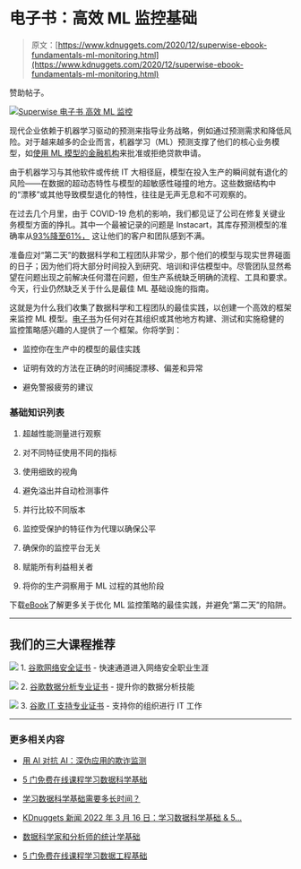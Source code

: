 # 电子书：高效 ML 监控基础

> 原文：[https://www.kdnuggets.com/2020/12/superwise-ebook-fundamentals-ml-monitoring.html](https://www.kdnuggets.com/2020/12/superwise-ebook-fundamentals-ml-monitoring.html)

赞助帖子。

[![Superwise 电子书 高效 ML 监控](../Images/a96ef65c10b5dc568a7ede4a45b7eaa2.png)](https://www.superwise.ai/ml-monitoring-ebook)

现代企业依赖于机器学习驱动的预测来指导业务战略，例如通过预测需求和降低风险。对于越来越多的企业而言，机器学习（ML）预测支撑了他们的核心业务模型，如[使用 ML 模型的金融机构](https://uploads-ssl.webflow.com/5f3a4b1bd19bbb2dbf48b659/5fbfa9e940810b298c02b4b5_Credit%20Score%20Underwriting.pdf)来批准或拒绝贷款申请。

由于机器学习与其他软件或传统 IT 大相径庭，模型在投入生产的瞬间就有退化的风险——在数据的超动态特性与模型的超敏感性碰撞的地方。这些数据结构中的“漂移”或其他导致模型退化的特性，往往是无声无息和不可观察的。

在过去几个月里，由于 COVID-19 危机的影响，我们都见证了公司在修复关键业务模型方面的挣扎。其中一个最被记录的问题是 Instacart，其库存预测模型的准确率从[93%降至61%，](https://fortune.com/2020/06/09/instacart-coronavirus-artificial-intelligence/) 这让他们的客户和团队感到不满。

准备应对“第二天”的数据科学和工程团队非常少，那个他们的模型与现实世界碰面的日子；因为他们将大部分时间投入到研究、培训和评估模型中。尽管团队显然希望在问题出现之前解决任何潜在问题，但生产系统缺乏明确的流程、工具和要求。今天，行业仍然缺乏关于什么是最佳 ML 基础设施的指南。

这就是为什么我们收集了数据科学和工程团队的最佳实践，以创建一个高效的框架来监控 ML 模型。[电子书](https://www.superwise.ai/ml-monitoring-ebook)为任何对在其组织或其他地方构建、测试和实施稳健的监控策略感兴趣的人提供了一个框架。你将学到：

+   监控你在生产中的模型的最佳实践

+   证明有效的方法在正确的时间捕捉漂移、偏差和异常

+   避免警报疲劳的建议

### **基础知识列表**

1.  超越性能测量进行观察

1.  对不同特征使用不同的指标

1.  使用细致的视角

1.  避免溢出并自动检测事件

1.  并行比较不同版本

1.  监控受保护的特征作为代理以确保公平

1.  确保你的监控平台无关

1.  赋能所有利益相关者

1.  将你的生产洞察用于 ML 过程的其他阶段

下载[eBook](https://www.superwise.ai/ml-monitoring-ebook)了解更多关于优化 ML 监控策略的最佳实践，并避免“第二天”的陷阱。

* * *

## 我们的三大课程推荐

![](../Images/0244c01ba9267c002ef39d4907e0b8fb.png) 1\. [谷歌网络安全证书](https://www.kdnuggets.com/google-cybersecurity) - 快速通道进入网络安全职业生涯

![](../Images/e225c49c3c91745821c8c0368bf04711.png) 2\. [谷歌数据分析专业证书](https://www.kdnuggets.com/google-data-analytics) - 提升你的数据分析技能

![](../Images/0244c01ba9267c002ef39d4907e0b8fb.png) 3\. [谷歌 IT 支持专业证书](https://www.kdnuggets.com/google-itsupport) - 支持你的组织进行 IT 工作

* * *

### 更多相关内容

+   [用 AI 对抗 AI：深伪应用的欺诈监测](https://www.kdnuggets.com/2023/05/fighting-ai-ai-fraud-monitoring-deepfake-applications.html)

+   [5 门免费在线课程学习数据科学基础](https://www.kdnuggets.com/5-free-online-courses-to-learn-data-science-fundamentals)

+   [学习数据科学基础需要多长时间？](https://www.kdnuggets.com/2022/03/long-take-learn-data-science-fundamentals.html)

+   [KDnuggets 新闻 2022 年 3 月 16 日：学习数据科学基础 & 5…](https://www.kdnuggets.com/2022/n11.html)

+   [数据科学家和分析师的统计学基础](https://www.kdnuggets.com/2023/08/fundamentals-statistics-data-scientists-analysts.html)

+   [5 门免费在线课程学习数据工程基础](https://www.kdnuggets.com/5-free-online-courses-to-learn-data-engineering-fundamentals)
